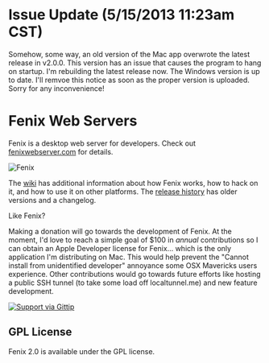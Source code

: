 # Issue Update (5/15/2013 11:23am CST)

Somehow, some way, an old version of the Mac app overwrote the latest release in v2.0.0. This version has an issue that causes the program to hang on startup. I'm rebuilding the latest release now. The Windows version is up to date. I'll remvoe this notice as soon as the proper version is uploaded. Sorry for any inconvenience!

# Fenix Web Servers

Fenix is a desktop web server for developers. Check out [fenixwebserver.com](http://fenixwebserver.com) for details.

![Fenix](http://fenixwebserver.com/img/win32/banner_device.png)

The [wiki](https://github.com/coreybutler/fenix/wiki) has additional information about how Fenix works, how to hack on it,
and how to use it on other platforms.  The [release history](https://github.com/coreybutler/fenix/releases) has older versions and a changelog.

Like Fenix?

Making a donation will go towards the development of Fenix. At the moment, I'd love to reach a simple goal of $100 in  _annual_ contributions so I can obtain an Apple Developer license for Fenix... which is the only application I'm distributing on Mac. This would help prevent the "Cannot install from unidentified developer" annoyance some OSX Mavericks users experience. Other contributions would go towards future efforts like hosting a public SSH tunnel (to take some load off localtunnel.me) and new feature development.

[![Support via Gittip](https://rawgithub.com/twolfson/gittip-badge/0.2.0/dist/gittip.png)](https://www.gittip.com/coreybutler/)

## GPL License

Fenix 2.0 is available under the GPL license.

